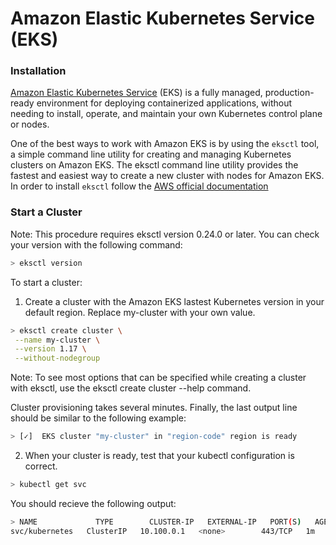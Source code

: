 # Amazon Elastic Kubernetes Service (EKS)

### Installation

[Amazon Elastic Kubernetes Service](https://aws.amazon.com/eks//) \(EKS\) is a fully managed, production-ready environment for deploying containerized applications, without needing to install, operate, and maintain your own Kubernetes control plane or nodes.

One of the best ways to work with Amazon EKS is by using the `eksctl` tool, a simple command line utility for creating and managing Kubernetes clusters on Amazon EKS. The eksctl command line utility provides the fastest and easiest way to create a new cluster with nodes for Amazon EKS.
In order to install `eksctl` follow the [AWS official documentation](https://docs.aws.amazon.com/eks/latest/userguide/eksctl.html#installing-eksctl)

### Start a Cluster

Note: This procedure requires eksctl version 0.24.0 or later. You can check your version with the following command:

```bash
> eksctl version
```
To start a cluster:

1) Create a cluster with the Amazon EKS lastest Kubernetes version in your default region. Replace my-cluster with your own value.
```bash
> eksctl create cluster \
 --name my-cluster \
 --version 1.17 \
 --without-nodegroup
```
Note: To see most options that can be specified while creating a cluster with eksctl, use the eksctl create cluster --help command.

Cluster provisioning takes several minutes. Finally, the last output line should be similar to the following example:
```bash
> [✓]  EKS cluster "my-cluster" in "region-code" region is ready
```
2) When your cluster is ready, test that your kubectl configuration is correct.
```bash
> kubectl get svc
```
You should recieve the following output:
```bash
> NAME             TYPE        CLUSTER-IP   EXTERNAL-IP   PORT(S)   AGE
svc/kubernetes   ClusterIP   10.100.0.1   <none>        443/TCP   1m
```


